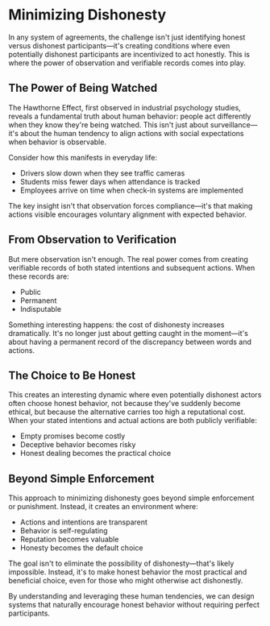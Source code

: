 # Minimizing Dishonesty

In any system of agreements, the challenge isn't just identifying honest versus dishonest participants—it's creating conditions where even potentially dishonest participants are incentivized to act honestly. This is where the power of observation and verifiable records comes into play.

## The Power of Being Watched

The Hawthorne Effect, first observed in industrial psychology studies, reveals a fundamental truth about human behavior: people act differently when they know they're being watched. This isn't just about surveillance—it's about the human tendency to align actions with social expectations when behavior is observable.

Consider how this manifests in everyday life:
- Drivers slow down when they see traffic cameras
- Students miss fewer days when attendance is tracked
- Employees arrive on time when check-in systems are implemented

The key insight isn't that observation forces compliance—it's that making actions visible encourages voluntary alignment with expected behavior.

## From Observation to Verification

But mere observation isn't enough. The real power comes from creating verifiable records of both stated intentions and subsequent actions. When these records are:
- Public
- Permanent
- Indisputable

Something interesting happens: the cost of dishonesty increases dramatically. It's no longer just about getting caught in the moment—it's about having a permanent record of the discrepancy between words and actions.

## The Choice to Be Honest

This creates an interesting dynamic where even potentially dishonest actors often choose honest behavior, not because they've suddenly become ethical, but because the alternative carries too high a reputational cost. When your stated intentions and actual actions are both publicly verifiable:
- Empty promises become costly
- Deceptive behavior becomes risky
- Honest dealing becomes the practical choice

## Beyond Simple Enforcement

This approach to minimizing dishonesty goes beyond simple enforcement or punishment. Instead, it creates an environment where:
- Actions and intentions are transparent
- Behavior is self-regulating
- Reputation becomes valuable
- Honesty becomes the default choice

The goal isn't to eliminate the possibility of dishonesty—that's likely impossible. Instead, it's to make honest behavior the most practical and beneficial choice, even for those who might otherwise act dishonestly.

By understanding and leveraging these human tendencies, we can design systems that naturally encourage honest behavior without requiring perfect participants.